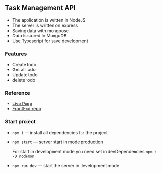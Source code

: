 ## Task Management API

- The application is written in NodeJS
- The server is written on express
- Saving data with mongoose
- Data is stored in MongoDB
- Use Typescript for save development

### Features

- Create todo
- Get all todo
- Update todo
- delete todo

### Reference

- [Live Page ](https://yevheniizinych.github.io/to-do-list-app/)
- [FrontEnd repo ](https://github.com/YevheniiZinych/to-do-list-app)

### Start project

- `npm i` &mdash; install all dependencies for the project
- `npm start` &mdash; server start in mode production

  For start in development mode you need set in devDependencies `npm i -D nodemon`

- `npm run dev` &mdash; start the server in development mode
